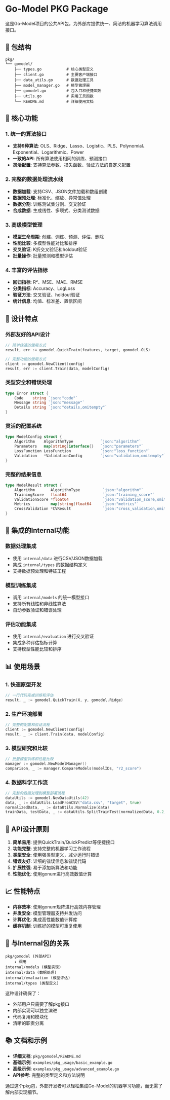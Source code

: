 # Go-Model PKG Package

这是Go-Model项目的公共API包，为外部库提供统一、简洁的机器学习算法调用接口。

## 📁 包结构

```
pkg/
└── gomodel/
    ├── types.go           # 核心类型定义
    ├── client.go          # 主要客户端接口
    ├── data_utils.go      # 数据处理工具
    ├── model_manager.go   # 模型管理器
    ├── gomodel.go         # 包入口和便捷函数
    ├── utils.go           # 实用工具函数
    └── README.md          # 详细使用文档
```

## 🚀 核心功能

### 1. 统一的算法接口
- **支持9种算法**: OLS、Ridge、Lasso、Logistic、PLS、Polynomial、Exponential、Logarithmic、Power
- **一致的API**: 所有算法使用相同的训练、预测接口
- **灵活配置**: 支持算法参数、损失函数、验证方法的自定义配置

### 2. 完整的数据处理流水线
- **数据加载**: 支持CSV、JSON文件加载和数组创建
- **数据预处理**: 标准化、缩放、异常值处理
- **数据分割**: 训练测试集分割、交叉验证
- **合成数据**: 生成线性、多项式、分类测试数据

### 3. 高级模型管理
- **模型生命周期**: 创建、训练、预测、评估、删除
- **性能比较**: 多模型性能对比和排序
- **交叉验证**: K折交叉验证和holdout验证
- **批量操作**: 批量预测和模型评估

### 4. 丰富的评估指标
- **回归指标**: R²、MSE、MAE、RMSE
- **分类指标**: Accuracy、LogLoss
- **验证方法**: 交叉验证、holdout验证
- **统计信息**: 均值、标准差、置信区间

## 🎯 设计特点

### 外部友好的API设计
```go
// 简单快速的使用方式
result, err := gomodel.QuickTrain(features, target, gomodel.OLS)

// 完整功能的使用方式
client := gomodel.NewClient(config)
result, err := client.Train(data, modelConfig)
```

### 类型安全和错误处理
```go
type Error struct {
    Code    string `json:"code"`
    Message string `json:"message"`
    Details string `json:"details,omitempty"`
}
```

### 灵活的配置系统
```go
type ModelConfig struct {
    Algorithm    AlgorithmType            `json:"algorithm"`
    Parameters   map[string]interface{}   `json:"parameters"`
    LossFunction LossFunction             `json:"loss_function"`
    Validation   *ValidationConfig        `json:"validation,omitempty"`
}
```

### 完整的结果信息
```go
type ModelResult struct {
    Algorithm       AlgorithmType          `json:"algorithm"`
    TrainingScore   float64                `json:"training_score"`
    ValidationScore *float64               `json:"validation_score,omitempty"`
    Metrics         map[string]float64     `json:"metrics"`
    CrossValidation *CVResult              `json:"cross_validation,omitempty"`
}
```

## 🔧 集成的Internal功能

### 数据处理集成
- 使用 `internal/data` 进行CSV/JSON数据加载
- 集成 `internal/types` 的数据结构定义
- 支持数据预处理和特征工程

### 模型训练集成
- 调用 `internal/models` 的统一模型接口
- 支持所有线性和非线性算法
- 自动参数验证和错误处理

### 评估功能集成
- 使用 `internal/evaluation` 进行交叉验证
- 集成多种评估指标计算
- 支持模型性能比较和排序

## 📊 使用场景

### 1. 快速原型开发
```go
// 一行代码完成训练和评估
result, _ := gomodel.QuickTrain(X, y, gomodel.Ridge)
```

### 2. 生产环境部署
```go
// 完整的配置和验证流程
client := gomodel.NewClient(config)
result, _ := client.Train(data, modelConfig)
```

### 3. 模型研究和比较
```go
// 批量模型训练和性能比较
manager := gomodel.NewModelManager()
comparison, _ := manager.CompareModels(modelIDs, "r2_score")
```

### 4. 数据科学工作流
```go
// 完整的数据处理到模型部署流程
dataUtils := gomodel.NewDataUtils(42)
data, _ := dataUtils.LoadFromCSV("data.csv", "target", true)
normalizedData, _ := dataUtils.Normalize(data)
trainData, testData, _ := dataUtils.SplitTrainTest(normalizedData, 0.2, true)
```

## 🎨 API设计原则

1. **简单易用**: 提供QuickTrain/QuickPredict等便捷接口
2. **功能完整**: 支持完整的机器学习工作流程
3. **类型安全**: 使用强类型定义，减少运行时错误
4. **错误友好**: 详细的错误信息和错误代码
5. **扩展性强**: 易于添加新算法和功能
6. **性能优化**: 使用gonum进行高效数值计算

## 📈 性能特点

- **内存效率**: 使用gonum矩阵进行高效内存管理
- **并发安全**: 模型管理器支持并发访问
- **计算优化**: 集成高性能数值计算库
- **缓存机制**: 训练好的模型可重复使用

## 🔗 与Internal包的关系

```
pkg/gomodel (外部API)
    ↓ 调用
internal/models (模型实现)
internal/data (数据处理)
internal/evaluation (模型评估)
internal/types (类型定义)
```

这种设计确保了：
- 外部用户只需要了解pkg接口
- 内部实现可以独立演进
- 代码复用和模块化
- 清晰的职责分离

## 📚 文档和示例

- **详细文档**: `pkg/gomodel/README.md`
- **基础示例**: `examples/pkg_usage/basic_example.go`
- **高级示例**: `examples/pkg_usage/advanced_example.go`
- **API参考**: 完整的类型定义和方法说明

通过这个pkg包，外部开发者可以轻松集成Go-Model的机器学习功能，而无需了解内部实现细节。
